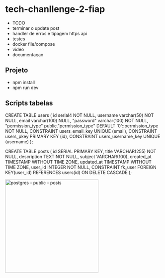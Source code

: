# tech-chanllenge-2-fiap

- TODO
- terminar o update post
- handler de erros e tipagem https api
- testes
- docker file/compose
- vídeo
- documentaçao

## Projeto

- npm install
- npm run dev

## Scripts tabelas

CREATE TABLE users (
	id serial4 NOT NULL,
	username varchar(50) NOT NULL,
	email varchar(100) NULL,
	"password" varchar(100) NOT NULL,
	"permission_type" public."permission_type" DEFAULT '0'::permission_type NOT NULL,
	CONSTRAINT users_email_key UNIQUE (email),
	CONSTRAINT users_pkey PRIMARY KEY (id),
	CONSTRAINT users_username_key UNIQUE (username)
);


  CREATE TABLE posts (
    id SERIAL PRIMARY KEY,
    title VARCHAR(255) NOT NULL,
    description TEXT NOT NULL,
    subject VARCHAR(100),
    created_at TIMESTAMP WITHOUT TIME ZONE,
    updated_at TIMESTAMP WITHOUT TIME ZONE,
    user_id INTEGER NOT NULL,
    CONSTRAINT fk_user
        FOREIGN KEY(user_id) 
        REFERENCES users(id) ON DELETE CASCADE
);

<img width="300" height="300" alt="postgres - public - posts" src="https://github.com/user-attachments/assets/c2c83623-ba52-4e75-8b4b-a1072cefe75b" />


  
